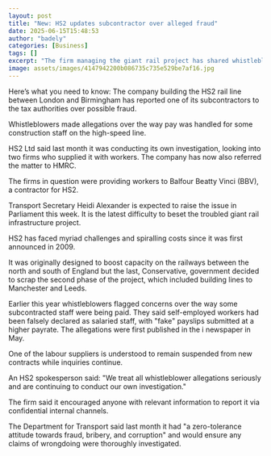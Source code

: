 ```yaml
---
layout: post
title: "New: HS2 updates subcontractor over alleged fraud"
date: 2025-06-15T15:48:53
author: "badely"
categories: [Business]
tags: []
excerpt: "The firm managing the giant rail project has shared whistleblower allegations with HMRC."
image: assets/images/4147942200b086735c735e529be7af16.jpg
---
```


Here’s what you need to know: The company building the HS2 rail line between London and Birmingham has reported one of its subcontractors to the tax authorities over possible fraud. 

Whistleblowers made allegations over the way pay was handled for some construction staff on the high-speed line.

HS2 Ltd said last month it was conducting its own investigation, looking into two firms who supplied it with workers. The company has now also referred the matter to HMRC.

The firms in question were providing workers to Balfour Beatty Vinci (BBV), a contractor for HS2.

Transport Secretary Heidi Alexander is expected to raise the issue in Parliament this week. It is the latest difficulty to beset the troubled giant rail infrastructure project.

HS2 has faced myriad challenges and spiralling costs since it was first announced in 2009. 

It was originally designed to boost capacity on the railways between the north and south of England but the last, Conservative, government decided to scrap the second phase of the project, which included building lines to Manchester and Leeds.

Earlier this year whistleblowers flagged concerns over the way some subcontracted staff were being paid. They said self-employed workers had been falsely declared as salaried staff, with "fake" payslips submitted at a higher payrate. The allegations were first published in the i newspaper in May.

One of the labour suppliers is understood to remain suspended from new contracts while inquiries continue.

An HS2 spokesperson said: "We treat all whistleblower allegations seriously and are continuing to conduct our own investigation."

The firm said it encouraged anyone with relevant information to report it via confidential internal channels.

The Department for Transport said last month it had "a zero-tolerance attitude towards fraud, bribery, and corruption" and would ensure any claims of wrongdoing were thoroughly investigated.

